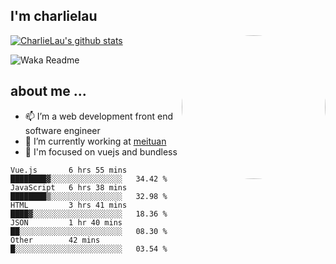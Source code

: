 
<h2>I'm charlielau</h2>
<img align='right' style="border-radius:50%" src="https://avatars1.githubusercontent.com/u/44078251?s=460&u=6b4f1c257663e44063b0b6a21c9c94f45bcfdcc7&v=4" width="230">

[![CharlieLau's github stats](https://github-readme-stats.vercel.app/api?username=charlielau)](https://github.com/charlielau/github-readme-stats)


![Waka Readme](https://github.com/CharlieLau/charlielau/workflows/Waka%20Readme/badge.svg)

## about me ...
- 📫 I’m a web development front end software engineer
- 🔭 I’m currently working at  <a href="https://www.meituan.com">meituan</a>
- 🔭 I'm focused on vuejs and bundless

<!-- <p align="center">
  <a href="https://github.com/charlielau" class="rich-diff-level-one">
    <img src="https://github-readme-stats.vercel.app/api?username=charlielau&title_color=333&text_color=777" alt="CharlieLau" >
  </a>
</p> -->

<!--START_SECTION:waka-->
```text
Vue.js       6 hrs 55 mins   ████████▓░░░░░░░░░░░░░░░░   34.42 % 
JavaScript   6 hrs 38 mins   ████████▒░░░░░░░░░░░░░░░░   32.98 % 
HTML         3 hrs 41 mins   ████▓░░░░░░░░░░░░░░░░░░░░   18.36 % 
JSON         1 hr 40 mins    ██░░░░░░░░░░░░░░░░░░░░░░░   08.30 % 
Other        42 mins         █░░░░░░░░░░░░░░░░░░░░░░░░   03.54 % 
```
<!--END_SECTION:waka-->
